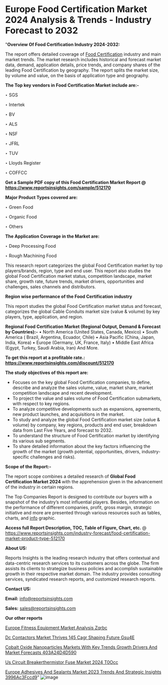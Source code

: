 # Europe Food Certification Market 2024 Analysis & Trends - Industry Forecast to 2032
"<strong>Overview Of Food Certification Industry 2024-2032:</strong>

The report offers detailed coverage of <a href=https://www.reportsinsights.com/sample/512170>Food Certification</a> industry and main market trends. The market research includes historical and forecast market data, demand, application details, price trends, and company shares of the leading Food Certification by geography. The report splits the market size, by volume and value, on the basis of application type and geography.

<strong>The Top key vendors in Food Certification Market include are:- </strong>

‣ SGS

‣ Intertek

‣ BV

‣ ALS

‣ NSF

‣ JFRL

‣ TUV

‣ Lloyds Register

‣ COFFCC

<strong>Get a Sample PDF copy of this Food Certification Market Report </strong><strong>@ <a href=https://www.reportsinsights.com/sample/512170 style=color:#0000ff;>https://www.reportsinsights.com/sample/512170</a> </strong>

<strong>Major Product Types covered are:</strong>

‣ Green Food

‣ Organic Food

‣ Others

<Strong>The Application Coverage in the Market are: </Strong>

‣ Deep Processing Food

‣ Rough Machining Food

This research report categorizes the global Food Certification market by top players/brands, region, type and end user. This report also studies the global Food Certification market status, competition landscape, market share, growth rate, future trends, market drivers, opportunities and challenges, sales channels and distributors.

<strong>Region wise performance of the Food Certification industry</strong><strong> </strong>

This report studies the global Food Certification market status and forecast, categorizes the global Cable Conduits market size (value &amp; volume) by key players, type, application, and region. 

<strong>Regional Food Certification Market (Regional Output, Demand &amp; Forecast by Countries):-</strong>
• North America (United States, Canada, Mexico)
• South America ( Brazil, Argentina, Ecuador, Chile)
• Asia Pacific (China, Japan, India, Korea)
• Europe (Germany, UK, France, Italy)
• Middle East Africa (Egypt, Turkey, Saudi Arabia, Iran) And More.

<strong>To get this report at a profitable rate.: <a href=https://www.reportsinsights.com/discount/512170 style=color:#0000ff;>https://www.reportsinsights.com/discount/512170</a></strong>

<strong>The study objectives of this report are:</strong>
<ul>
  <li>Focuses on the key global Food Certification companies, to define, describe and analyze the sales volume, value, market share, market competition landscape and recent development.</li>
  <li>To project the value and sales volume of Food Certification submarkets, with respect to key regions.</li>
  <li>To analyze competitive developments such as expansions, agreements, new product launches, and acquisitions in the market.</li>
  <li>To study and analyze the global Food Certification market size (value &amp; volume) by company, key regions, products and end user, breakdown data from Last Five Years, and forecast to 2032.</li>
  <li>To understand the structure of Food Certification market by identifying its various sub segments.</li>
  <li>To share detailed information about the key factors influencing the growth of the market (growth potential, opportunities, drivers, industry-specific challenges and risks).</li>
</ul>
<strong>Scope of the Report:-</strong><strong> </strong>

The report scope combines a detailed research of <strong>Global Food Certification Market 2024 </strong>with the apprehension given in the advancement of the industry in certain regions.

The Top Companies Report is designed to contribute our buyers with a snapshot of the industry’s most influential players. Besides, information on the performance of different companies, profit, gross margin, strategic initiative and more are presented through various resources such as tables, charts, and <a href=AMITVA>info</a> graphic.

<strong>Access full Report Description, TOC, Table of Figure, Chart, etc. </strong>@   <a href=https://www.reportsinsights.com/industry-forecast/food-certification-market-product-type-512170 style=color:#0000ff;>https://www.reportsinsights.com/industry-forecast/food-certification-market-product-type-512170</a>

<strong>About US:</strong>

Reports Insights is the leading research industry that offers contextual and data-centric research services to its customers across the globe. The firm assists its clients to strategize business policies and accomplish sustainable growth in their respective market domain. The industry provides consulting services, syndicated research reports, and customized research reports.

<strong>Contact US:</strong>

<p class=""""><b>Email:</b> <a href=mailto:info@reportsinsights.com>info@reportsinsights.com</a></p>
<p class=""""><b>Sales:</b> <a href=mailto:sales@reportsinsights.com>sales@reportsinsights.com</a></p>

<strong>Our other reports</strong>

<a href=https://www.linkedin.com/pulse/europe-fitness-equipment-market-analysis-zqrbc/>Europe Fitness Equipment Market Analysis Zqrbc</a>

<a href=https://www.linkedin.com/pulse/dc-contactors-market-thrives-145-cagr-shaping-future-gsu4e/>Dc Contactors Market Thrives 145 Cagr Shaping Future Gsu4E</a>

<a href=https://medium.com/@anuragakarte041/cobalt-oxide-nanoparticles-markets-with-key-trends-growth-drivers-and-market-forecasts-403a24d4d590>Cobalt Oxide Nanoparticles Markets With Key Trends Growth Drivers And Market Forecasts 403A24D4D590</a>

<a href=https://www.linkedin.com/pulse/us-circuit-breakerthermistor-fuse-market-2024-t0occ/>Us Circuit Breakerthermistor Fuse Market 2024 T0Occ</a>

<a href=https://medium.com/@achalwankhede15/europe-adhesives-and-sealants-market-2023-trends-and-strategic-insights-3996ac3fccd9>Europe Adhesives And Sealants Market 2023 Trends And Strategic Insights 3996Ac3Fccd9</a>"
![image](https://github.com/watjohn/watjohn/assets/158283821/dd2f064c-f806-4085-ab0f-d3306336421e)

